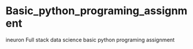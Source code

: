 # Basic_python_programing_assignment
ineuron Full stack data science basic python programing assignment
